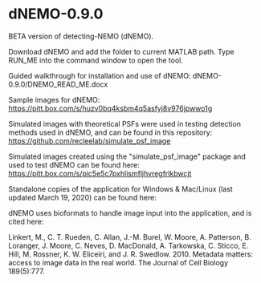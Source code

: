 # dNEMO-0.9.0
BETA version of detecting-NEMO (dNEMO). 

Download dNEMO and add the folder to current MATLAB path. Type RUN_ME into the command window to open the tool.

Guided walkthrough for installation and use of dNEMO:
dNEMO-0.9.0/DNEMO_READ_ME.docx

Sample images for dNEMO:
https://pitt.box.com/s/huzv0bq4ksbm4q5asfyj8v976jpwwo1g

Simulated images with theoretical PSFs were used in testing detection methods used in dNEMO, and can be found in this repository: 
https://github.com/recleelab/simulate_psf_image

Simulated images created using the "simulate_psf_image" package and used to test dNEMO can be found here:
https://pitt.box.com/s/pic5e5c7pxhlismfljhyregfrlkbwcjt

Standalone copies of the application for Windows & Mac/Linux (last updated March 19, 2020) can be found here:


dNEMO uses bioformats to handle image input into the application, and is cited here:

Linkert, M., C. T. Rueden, C. Allan, J.-M. Burel, W. Moore, A. Patterson, B. Loranger, J. Moore, C. Neves, D. MacDonald, A. Tarkowska, C. Sticco, E. Hill, M. Rossner, K. W. Eliceiri, and J. R. Swedlow. 2010. Metadata matters: access to image data in the real world. The Journal of Cell Biology 189(5):777.

